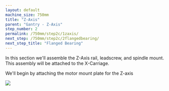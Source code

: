 ```yaml
---
layout: default
machine_size: 750mm
title: "Z-Axis"
parent: "Gantry - Z-Axis"
step_number: 2
permalink: /750mm/step2c/1zaxis/
next_step: /750mm/step2c/2flangedbearing/
next_step_title: "Flanged Bearing"
---
```


In this section we'll assemble the Z-Axis rail, leadscrew, and spindle mount. This assembly will be attached to the X-Carriage.

We'll begin by attaching the motor mount plate for the Z-axis

<img src="../../step2/photo/jpfs_DSC2678.jpg">
